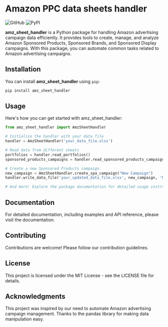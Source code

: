 # Amazon PPC data sheets handler

![GitHub](https://img.shields.io/github/license/ehsanmqn/amz_sheet_handler)
![PyPI](https://img.shields.io/pypi/v/amz_sheet_handler)

**amz_sheet_handler** is a Python package for handling Amazon advertising campaign data efficiently. It provides tools to create, manage, and analyze Amazon Sponsored Products, Sponsored Brands, and Sponsored Display campaigns. With this package, you can automate common tasks related to Amazon advertising campaigns.

## Installation

You can install **amz_sheet_handler** using `pip`:

```bash
pip install amz_sheet_handler
```

## Usage
Here's how you can get started with amz_sheet_handler:

```python
from amz_sheet_handler import AmzSheetHandler

# Initialize the handler with your data file
handler = AmzSheetHandler('your_data_file.xlsx')

# Read data from different sheets
portfolios = handler.read_portfolios()
sponsored_products_campaigns = handler.read_sponsored_products_campaigns()

# Create a new Sponsored Products campaign
new_campaign = AmzSheetHandler.create_spa_campaign("New Campaign")
handler.write_data_file('your_updated_data_file.xlsx', new_campaign, 'NewCampaignSheet')

# And more! Explore the package documentation for detailed usage instructions.
```

## Documentation
For detailed documentation, including examples and API reference, please visit the documentation.

## Contributing
Contributions are welcome! Please follow our contribution guidelines.

## License
This project is licensed under the MIT License - see the LICENSE file for details.

## Acknowledgments
This project was inspired by our need to automate Amazon advertising campaign management.
Thanks to the pandas library for making data manipulation easy.
